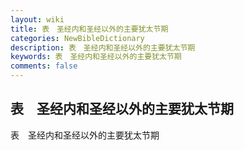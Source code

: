 ```yaml
---
layout: wiki
title: 表　圣经内和圣经以外的主要犹太节期
categories: NewBibleDictionary
description: 表　圣经内和圣经以外的主要犹太节期
keywords: 表　圣经内和圣经以外的主要犹太节期
comments: false
---
```


## 表　圣经内和圣经以外的主要犹太节期



表　圣经内和圣经以外的主要犹太节期





